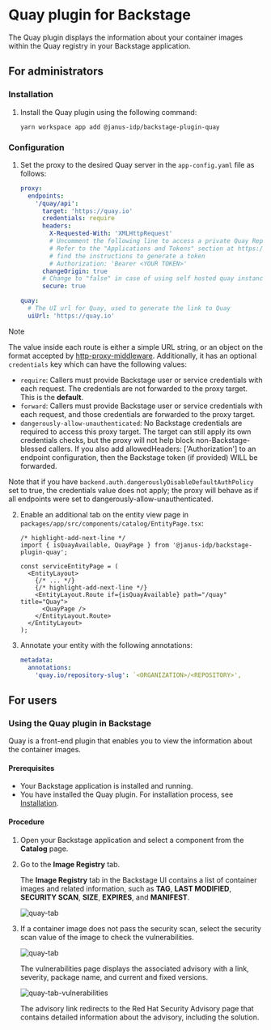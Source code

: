 # Quay plugin for Backstage

The Quay plugin displays the information about your container images within the Quay registry in your Backstage application.

## For administrators

### Installation

1. Install the Quay plugin using the following command:

   ```console
   yarn workspace app add @janus-idp/backstage-plugin-quay
   ```

### Configuration

1. Set the proxy to the desired Quay server in the `app-config.yaml` file as follows:

   ```yaml title="app-config.yaml"
   proxy:
     endpoints:
       '/quay/api':
         target: 'https://quay.io'
         credentials: require
         headers:
           X-Requested-With: 'XMLHttpRequest'
           # Uncomment the following line to access a private Quay Repository using a token.
           # Refer to the "Applications and Tokens" section at https://docs.quay.io/api/ to
           # find the instructions to generate a token
           # Authorization: 'Bearer <YOUR TOKEN>'
         changeOrigin: true
         # Change to "false" in case of using self hosted quay instance with a self-signed certificate
         secure: true

   quay:
     # The UI url for Quay, used to generate the link to Quay
     uiUrl: 'https://quay.io'
   ```

> [!NOTE]
> The value inside each route is either a simple URL string, or an object on the format accepted by [http-proxy-middleware](https://www.npmjs.com/package/http-proxy-middleware). Additionally, it has an optional `credentials` key which can have the following values:
>
> - `require`: Callers must provide Backstage user or service credentials with each request. The credentials are not forwarded to the proxy target. This is the **default**.
> - `forward`: Callers must provide Backstage user or service credentials with each request, and those credentials are forwarded to the proxy target.
> - `dangerously-allow-unauthenticated`: No Backstage credentials are required to access this proxy target. The target can still apply its own credentials checks, but the proxy will not help block non-Backstage-blessed callers. If you also add allowedHeaders: ['Authorization'] to an endpoint configuration, then the Backstage token (if provided) WILL be forwarded.
>
> Note that if you have `backend.auth.dangerouslyDisableDefaultAuthPolicy` set to true, the credentials value does not apply; the proxy will behave as if all endpoints were set to dangerously-allow-unauthenticated.

2. Enable an additional tab on the entity view page in `packages/app/src/components/catalog/EntityPage.tsx`:

   ```tsx title="packages/app/src/components/catalog/EntityPage.tsx"
   /* highlight-add-next-line */
   import { isQuayAvailable, QuayPage } from '@janus-idp/backstage-plugin-quay';

   const serviceEntityPage = (
     <EntityLayout>
       {/* ... */}
       {/* highlight-add-next-line */}
       <EntityLayout.Route if={isQuayAvailable} path="/quay" title="Quay">
         <QuayPage />
       </EntityLayout.Route>
     </EntityLayout>
   );
   ```

3. Annotate your entity with the following annotations:

   ```yaml title="catalog-info.yaml"
   metadata:
     annotations:
       'quay.io/repository-slug': `<ORGANIZATION>/<REPOSITORY>',
   ```

## For users

### Using the Quay plugin in Backstage

Quay is a front-end plugin that enables you to view the information about the container images.

#### Prerequisites

- Your Backstage application is installed and running.
- You have installed the Quay plugin. For installation process, see [Installation](#installation).

#### Procedure

1. Open your Backstage application and select a component from the **Catalog** page.
1. Go to the **Image Registry** tab.

   The **Image Registry** tab in the Backstage UI contains a list of container images and related information, such as **TAG**, **LAST MODIFIED**, **SECURITY SCAN**, **SIZE**, **EXPIRES**, and **MANIFEST**.

   ![quay-tab](./images/quay-plugin-backstage1.png)

1. If a container image does not pass the security scan, select the security scan value of the image to check the vulnerabilities.

   ![quay-tab](./images/quay-plugin-backstage2.png)

   The vulnerabilities page displays the associated advisory with a link, severity, package name, and current and fixed versions.

   ![quay-tab-vulnerabilities](./images/quay-plugin-backstage3.png)

   The advisory link redirects to the Red Hat Security Advisory page that contains detailed information about the advisory, including the solution.
